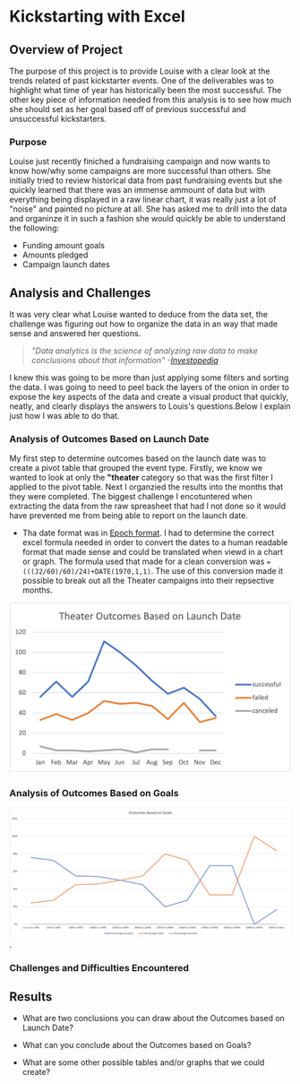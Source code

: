 # Kickstarting with Excel

## Overview of Project
The purpose of this project is to provide Louise with a clear look at the trends related of past kickstarter events. One of the deliverables was to highlight what time of year has historically been the most successful. The other key piece of information needed from this analysis is to see how much she should set as her goal based off of previous successful and unsuccessful kickstarters. 
### Purpose
Louise just recently finiched a fundraising campaign and now wants to know how/why some campaigns are more successful than others. She initially tried to review historical data from past fundraising events but she quickly learned that there was an immense ammount of data but with everything being displayed in a raw linear chart, it was really just a lot of "noise" and painted no picture at all. She has asked me to drill into the data and organinze it in such a fashion she would quickly be able to understand the following:
- Funding amount goals
- Amounts pledged
- Campaign launch dates
## Analysis and Challenges
It was very clear what Louise wanted to deduce from the data set, the challenge was figuring out how to organize the data in an way that made sense and answered her questions.
> *"Data analytics is the science of analyzing raw data to make conclusions about that information"*
>                                                 *-[Investopedia](https://www.investopedia.com/terms/d/data-analytics.asp)*                               

I knew this was going to be more than just applying some filters and sorting the data. I was going to need to peel back the layers of the onion in order to expose the key aspects of the data and create a visual product that quickly, neatly, and clearly displays the answers to Louis's questions.Below I explain just how I was able to do that.
### Analysis of Outcomes Based on Launch Date
My first step to determine outcomes based on the launch date was to create a pivot table that grouped the event type. Firstly, we know we wanted to look at only the **"theater** category so that was the first filter I applied to the pivot table. Next I organzied the results into the months that they were completed. The biggest challenge I encotuntered when extracting the data from the raw spreasheet that had I not done so it would have prevented me from being able to report on the launch date.
- Tha date format was in [Epoch format](https://www.epochconverter.com/). I had to determine the correct excel formula needed in order to convert the dates to a human readable format that made sense and could be translated when viewd in a chart or graph. The formula used that made for a clean conversion was ```=(((J2/60)/60)/24)+DATE(1970,1,1)```. The use of this conversion made it possible to break out all the Theater campaigns into their repsective months. 


![Outcomes Based on Launch Date](https://github.com/TONY-H83/kickstarter-analysis/blob/main/Resources/Theater_Outcomes_vs_Launch.png)
### Analysis of Outcomes Based on Goals
![Outcomes Based on Goals](https://github.com/TONY-H83/kickstarter-analysis/blob/main/Resources/Outcomes_vs_Goals.png). 
### Challenges and Difficulties Encountered

## Results

- What are two conclusions you can draw about the Outcomes based on Launch Date?

- What can you conclude about the Outcomes based on Goals?

- What are some other possible tables and/or graphs that we could create?
